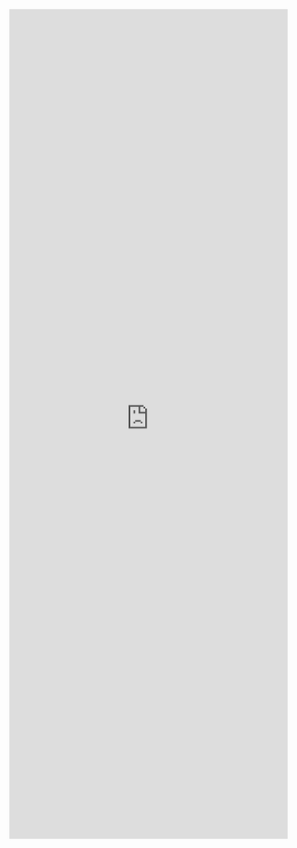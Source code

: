 <iframe 
    title='DetailsList Grouped Example'
    src='https://fabricweb.z5.web.core.windows.net/pr-deploy-site/refs/pull/9333/merge/fabric-website-resources/dist/index.html#/examples/detailslist/grouped?docsExample=true'
    frameborder='no'
    height='1500'
    style='width: 100%;'
>